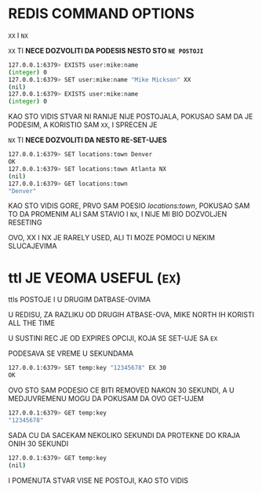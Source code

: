 # REDIS COMMAND OPTIONS

`XX` I `NX`

`XX` TI **NECE DOZVOLITI DA PODESIS NESTO STO `NE POSTOJI`**

```zsh
127.0.0.1:6379> EXISTS user:mike:name
(integer) 0
127.0.0.1:6379> SET user:mike:name "Mike Mickson" XX
(nil)
127.0.0.1:6379> EXISTS user:mike:name
(integer) 0
```

KAO STO VIDIS STVAR NI RANIJE NIJE POSTOJALA, POKUSAO SAM DA JE PODESIM, A KORISTIO SAM `XX`, I SPRECEN JE

`NX` TI **NECE DOZVOLITI DA NESTO RE-SET-UJES**

```zsh
127.0.0.1:6379> SET locations:town Denver
OK
127.0.0.1:6379> SET locations:town Atlanta NX
(nil)
127.0.0.1:6379> GET locations:town
"Denver"
```

KAO STO VIDIS GORE, PRVO SAM POESIO *locations:town*, POKUSAO SAM TO DA PROMENIM ALI SAM STAVIO I `NX`, I NIJE MI BIO DOZVOLJEN RESETING

OVO, XX I NX JE RARELY USED, ALI TI MOZE POMOCI U NEKIM SLUCAJEVIMA

# ttl JE VEOMA USEFUL (`EX`)

ttls POSTOJE I U DRUGIM DATBASE-OVIMA

U REDISU, ZA RAZLIKU OD DRUGIH ATBASE-OVA, MIKE NORTH IH KORISTI ALL THE TIME

U SUSTINI REC JE OD EXPIRES OPCIJI, KOJA SE SET-UJE SA `EX`

PODESAVA SE VREME U SEKUNDAMA

```zsh
127.0.0.1:6379> SET temp:key "12345678" EX 30
OK
```

OVO STO SAM PODESIO CE BITI REMOVED NAKON 30 SEKUNDI, A U MEDJUVREMENU MOGU DA POKUSAM DA OVO GET-UJEM

```zsh
127.0.0.1:6379> GET temp:key
"12345678"
```

SADA CU DA SACEKAM NEKOLIKO SEKUNDI DA PROTEKNE DO KRAJA ONIH 30 SEKUNDI

```zsh
127.0.0.1:6379> GET temp:key
(nil)
```
I POMENUTA STVAR VISE NE POSTOJI, KAO STO VIDIS
